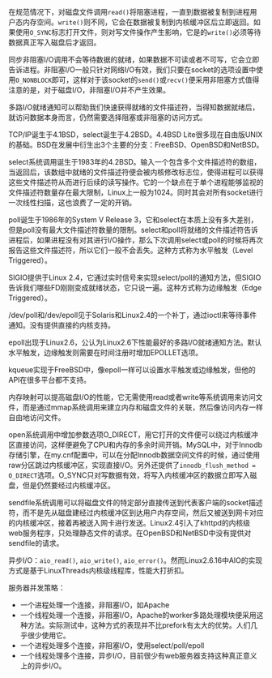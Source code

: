 在规范情况下，对磁盘文件调用`read()`将阻塞进程，一直到数据被复制到进程用户态内存空间。`write()`则不同，它会在数据被复制到内核缓冲区后立即返回。如果使用`O_SYNC`标志打开文件，则对写文件操作产生影响，它是的`write()`必须等待数据真正写入磁盘后才返回。

同步非阻塞I/O调用不会等待数据的就绪，如果数据不可读或者不可写，它会立即告诉进程。非阻塞I/O一般只针对网络I/O有效，我们只要在socket的选项设置中使用`O_NONBLOCK`即可，这样对于该socket的`send()`或`recv()`便采用非阻塞方式值得注意的是，对于磁盘I/O，非阻塞I/O并不产生效果。

多路I/O就绪通知可以帮助我们快速获得就绪的文件描述符，当得知数据就绪后，就访问数据本身而言，仍然需要选择阻塞或非阻塞的访问方式。

TCP/IP诞生于4.1BSD，select诞生于4.2BSD。4.4BSD Lite很多现在自由版UNIX的基础。BSD在发展中衍生出3个主要的分支：FreeBSD、OpenBSD和NetBSD。

select系统调用诞生于1983年的4.2BSD。输入一个包含多个文件描述符的数组，当返回后，该数组中就绪的文件描述符便会被内核修改标志位，使得进程可以获得这些文件描述符从而进行后续的读写操作。它的一个缺点在于单个进程能够监视的文件描述符数量存在最大限制，Linux上一般为1024。同时其会对所有socket进行一次线性扫描，这也浪费了一定的开销。

poll诞生于1986年的System V Release 3，它和select在本质上没有多大差别，但是poll没有最大文件描述符数量的限制。select和poll将就绪的文件描述符告诉进程后，如果进程没有对其进行I/O操作，那么下次调用select或poll的时候将再次报告这些文件描述符，所以它们一般不会丢失。这种方式称为水平触发（Level Triggered）。

SIGIO提供于Linux 2.4，它通过实时信号来实现select/poll的通知方法，但SIGIO告诉我们哪些FD刚刚变成就绪状态，它只说一遍。这种方式称为边缘触发（Edge Triggered）。

/dev/poll和/dev/epoll见于Solaris和Linux2.4的一个补丁，通过ioctl来等待事件通知。没有提供直接的内核支持。

epoll出现于Linux2.6，公认为Linux2.6下性能最好的多路I/O就绪通知方法。默认水平触发，边缘触发则需要在时间注册时增加EPOLLET选项。

kqueue实现于FreeBSD中，像epoll一样可以设置水平触发或边缘触发，但他的API在很多平台都不支持。

内存映射可以提高磁盘I/O的性能，它无需使用read或者write等系统调用来访问文件，而是通过mmap系统调用来建立内存和磁盘文件的关联，然后像访问内存一样自由地访问文件。

open系统调用中增加参数选项O_DIRECT，用它打开的文件便可以绕过内核缓冲区直接访问，这样便避免了CPU和内存的多余时间开销。MySQL中，对于Innodb存储引擎，在my.cnf配置中，可以在分配Innodb数据空间文件的时候，通过使用raw分区跳过内核缓冲区，实现直接I/O。另外还提供了`innodb_flush_method = O_DIRECT`选项。O_SYNC只对写数据有效，将写入内核缓冲区的数据立即写入磁盘，但是仍然要经过内核缓冲区。

sendfile系统调用可以将磁盘文件的特定部分直接传送到代表客户端的socket描述符，而不是先从磁盘建经过内核缓冲区到达用户内存空间，然后又被送到网卡对应的内核缓冲区，接着再被送入网卡进行发送。Linux2.4引入了khttpd的内核级web服务程序，只处理静态文件的请求。在OpenBSD和NetBSD中没有提供对sendfile的请求。

异步I/O：`aio_read()`, `aio_write()`, `aio_error()`。然而Linux2.6.16中AIO的实现方式是基于LinuxThreads内核级线程库，性能大打折扣。

服务器并发策略：
+ 一个进程处理一个连接，非阻塞I/O，如Apache
+ 一个线程处理一个连接，非阻塞I/O，Apache的worker多路处理模块便采用这种方法。实际测试中，这种方式的表现并不比prefork有太大的优势。人们几乎很少使用它。
+ 一个进程处理多个连接，非阻塞I/O，使用select/poll/epoll
+ 一个线程处理多个连接，异步I/O，目前很少有web服务器支持这种真正意义上的异步I/O。
